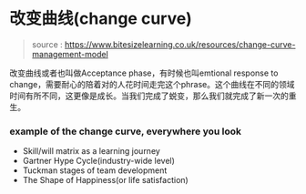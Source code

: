 # 改变曲线(change curve)



> source : https://www.bitesizelearning.co.uk/resources/change-curve-management-model

改变曲线或者也叫做Acceptance phase，有时候也叫emtional response to  change，需要耐心的陪着对的人花时间走完这个phrase。这个曲线在不同的领域时间有所不同，这更像是成长。当我们完成了蜕变，那么我们就完成了新一次的重生。



### example of the change curve, everywhere you look 

* Skill/will matrix  as  a learning journey
* Gartner  Hype Cycle(industry-wide level)
* Tuckman stages of team development
* The Shape of Happiness(or life satisfaction) 

